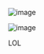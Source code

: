 ![image](https://github.com/user-attachments/assets/d90ff46a-f22d-4f11-a01a-813ff226bb21)

![image](https://github.com/user-attachments/assets/8e5c7ba5-d214-40f5-9203-e3028d229450)

LOL
